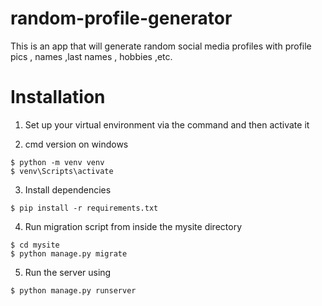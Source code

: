 # random-profile-generator

This is an app that will generate random social media profiles with profile pics , names ,last names , hobbies ,etc.

# Installation

1. Set up your virtual environment via the command and then activate it

2. cmd version on windows

```
$ python -m venv venv
$ venv\Scripts\activate
```

3. Install dependencies

```
$ pip install -r requirements.txt
```

4. Run migration script from inside the mysite directory

```
$ cd mysite
$ python manage.py migrate
```

5. Run the server using

```
$ python manage.py runserver
```
